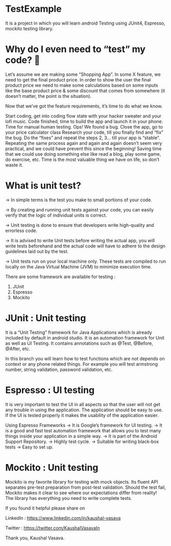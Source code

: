 # TestExample
It is a project in which you will learn android Testing using JUnit4, Espresso, mockito testing library.



# Why do I even need to “test” my code? 🤔

Let’s assume we are making some “Shopping App”. In some X feature, we need to get the final product price. 
In order to show the user the final product price we need to make some calculations based on some inputs 
like the base product price & some discount that comes from somewhere (it doesn’t matter, the point is the situation).

Now that we’ve got the feature requirements, it’s time to do what we know.

Start coding, get into coding flow state with your hacker sweater and your lofi music.
Code finished, time to build the app and launch it in your phone.
Time for manual human testing.
Ops! We found a bug.
Close the app, go to your price calculator class
Research your code, till you finally find and “fix” the bug.
Do the “fixes” and repeat the steps 2, 3… till your app is “stable”.
Repeating the same process again and again and again doesn’t seem very practical, and we could have prevent this since the beginning! Saving time that we could use doing something else like read a blog, play some game, do exercise, etc. Time is the most valuable thing we have on life, so don’t waste it.

# What is unit test? 
-> In simple terms is the test you make to small portions of your code. 

-> By creating and running unit tests against your code, you can easily verify that the logic of individual units is correct.

-> Unit testing is done to ensure that developers write high-quality and errorless code.

-> It is advised to write Unit tests before writing the actual app, you will write tests beforehand and 
   the actual code will have to adhere to the design guidelines laid out by the test. 

-> Unit tests run on your local machine only. These tests are compiled to run locally on the Java Virtual Machine (JVM) to minimize execution time.

There are some framework are available for testing : 

1. JUnit 
2. Espresso 
3. Mockito

# JUnit : Unit testing

   It is a “Unit Testing” framework for Java Applications which is already included by default in android studio.
It is an automation framework for Unit as well as UI Testing. It contains annotations such as @Test, @Before, @After, etc. 

   In this branch you will learn how to test functions which are not depends on context or any phone related things.
For example you will test armstrong number, string validation, password validation, etc.

# Espresso : UI testing 

   It is very important to test the UI in all aspects so that the user will not get any trouble in using the application.
The application should be easy to use. If the UI is tested properly it makes the usability of the application easier.

Using Espresso Frameworks
-> It is Google’s framework for UI testing.
-> It is a good and fast test automation framework that allows you to test many things inside your application in a simple way.
-> It is part of the Android Support Repository.
-> Highly test cycle.
-> Suitable for writing black-box tests
-> Easy to set up.

# Mockito : Unit testing

   Mockito is my favorite library for testing with mock objects. Its fluent API separates pre-test preparation from post-test validation.
Should the test fail, Mockito makes it clear to see where our expectations differ from reality! The library has everything you need to write complete tests.
 
If you found it helpful please share on 
 
LinkedIn : 
https://www.linkedin.com/in/kaushal-vasava
 
Twitter : 
https://twitter.com/KaushalVasavaIn
 
Thank you,
Kaushal Vasava.
 
